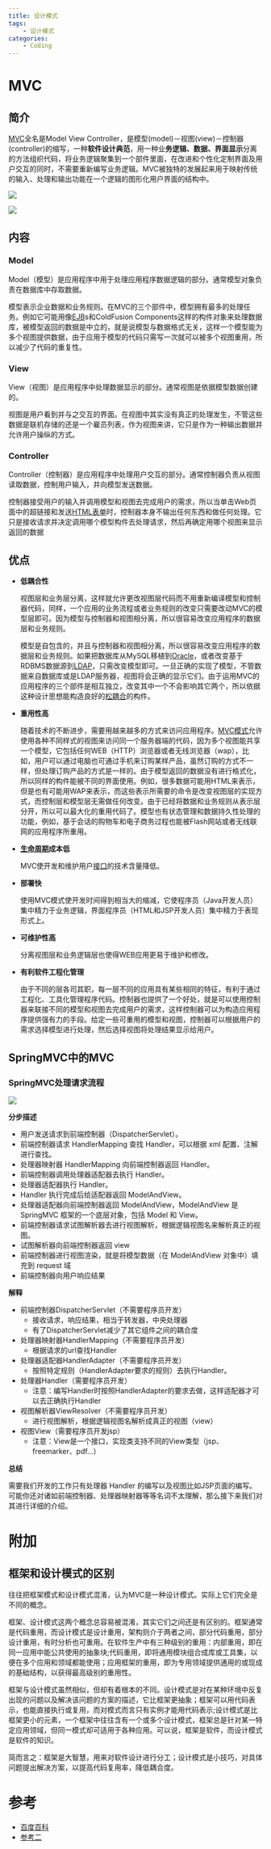 ```yaml
---
title: 设计模式
tags:
	- 设计模式
categories:
	- Coding
---
```


# MVC

## 简介

[MVC](https://baike.baidu.com/item/MVC)全名是Model View Controller，是模型(model)－视图(view)－控制器(controller)的缩写，一种**软件设计典范**，用一种业**务逻辑、数据、界面显示**分离的方法组织代码，将业务逻辑聚集到一个部件里面，在改进和个性化定制界面及用户交互的同时，不需要重新编写业务逻辑。MVC被独特的发展起来用于映射传统的输入、处理和输出功能在一个逻辑的图形化用户界面的结构中。

![](./imgs/01.jpg)





![](./imgs/02.jpg)

## 内容

### **Model**

Model（模型）是应用程序中用于处理应用程序数据逻辑的部分。通常模型对象负责在数据库中存取数据。

模型表示企业数据和业务规则。在MVC的三个部件中，模型拥有最多的处理任务。例如它可能用像[EJB](https://baike.baidu.com/item/EJB)s和ColdFusion Components这样的构件对象来处理数据库，被模型返回的数据是中立的，就是说模型与数据格式无关，这样一个模型能为多个视图提供数据，由于应用于模型的代码只需写一次就可以被多个视图重用，所以减少了代码的重复性。

### **View**

View（视图）是应用程序中处理数据显示的部分。通常视图是依据模型数据创建的。

视图是用户看到并与之交互的界面。在视图中其实没有真正的处理发生，不管这些数据是联机存储的还是一个雇员列表，作为视图来讲，它只是作为一种输出数据并允许用户操纵的方式。

### **Controller**

Controller（控制器）是应用程序中处理用户交互的部分。通常控制器负责从视图读取数据，控制用户输入，并向模型发送数据。

控制器接受用户的输入并调用模型和视图去完成用户的需求，所以当单击Web页面中的超链接和发送[HTML表单](https://baike.baidu.com/item/HTML%E8%A1%A8%E5%8D%95)时，控制器本身不输出任何东西和做任何处理。它只是接收请求并决定调用哪个模型构件去处理请求，然后再确定用哪个视图来显示返回的数据

## 优点

- **低耦合性**

  视图层和业务层分离，这样就允许更改视图层代码而不用重新编译模型和控制器代码，同样，一个应用的业务流程或者业务规则的改变只需要改动MVC的模型层即可。因为模型与控制器和视图相分离，所以很容易改变应用程序的数据层和业务规则。

  模型是自包含的，并且与控制器和视图相分离，所以很容易改变应用程序的数据层和业务规则。如果把数据库从MySQL移植到[Oracle](https://baike.baidu.com/item/Oracle)，或者改变基于RDBMS数据源到[LDAP](https://baike.baidu.com/item/LDAP)，只需改变模型即可。一旦正确的实现了模型，不管数据来自数据库或是LDAP服务器，视图将会正确的显示它们。由于运用MVC的应用程序的三个部件是相互独立，改变其中一个不会影响其它两个，所以依据这种设计思想能构造良好的[松耦合](https://baike.baidu.com/item/%E6%9D%BE%E8%80%A6%E5%90%88)的构件。

- **重用性高**

  随着技术的不断进步，需要用越来越多的方式来访问应用程序。[MVC模式](https://baike.baidu.com/item/MVC%E6%A8%A1%E5%BC%8F)允许使用各种不同样式的视图来访问同一个服务器端的代码，因为多个视图能共享一个模型，它包括任何WEB（HTTP）浏览器或者无线浏览器（wap），比如，用户可以通过电脑也可通过手机来订购某样产品，虽然订购的方式不一样，但处理订购产品的方式是一样的。由于模型返回的数据没有进行格式化，所以同样的构件能被不同的界面使用。例如，很多数据可能用HTML来表示，但是也有可能用WAP来表示，而这些表示所需要的命令是改变视图层的实现方式，而控制层和模型层无需做任何改变。由于已经将数据和业务规则从表示层分开，所以可以最大化的重用代码了。模型也有状态管理和数据持久性处理的功能，例如，基于会话的购物车和电子商务过程也能被Flash网站或者无线联网的应用程序所重用。

- [**生命周期**](https://baike.baidu.com/item/%E7%94%9F%E5%91%BD%E5%91%A8%E6%9C%9F)**成本低**

  MVC使开发和维护用户[接口](https://baike.baidu.com/item/%E6%8E%A5%E5%8F%A3)的技术含量降低。

- **部署快**

  使用MVC模式使开发时间得到相当大的缩减，它使程序员（Java开发人员）集中精力于业务逻辑，界面程序员（HTML和JSP开发人员）集中精力于表现形式上。

- **可维护性高**

  分离视图层和业务逻辑层也使得WEB应用更易于维护和修改。

- **有利软件工程化管理**

  由于不同的层各司其职，每一层不同的应用具有某些相同的特征，有利于通过工程化、工具化管理程序代码。控制器也提供了一个好处，就是可以使用控制器来联接不同的模型和视图去完成用户的需求，这样控制器可以为构造应用程序提供强有力的手段。给定一些可重用的模型和视图，控制器可以根据用户的需求选择模型进行处理，然后选择视图将处理结果显示给用户。

## SpringMVC中的MVC

### SpringMVC处理请求流程

![](./imgs/03.png)

**分步描述**

- 用户发送请求到前端控制器（DispatcherServlet）。
- 前端控制器请求 HandlerMapping 查找 Handler，可以根据 xml 配置、注解进行查找。
- 处理器映射器 HandlerMapping 向前端控制器返回 Handler。
- 前端控制器调用处理器适配器去执行 Handler。
- 处理器适配器执行 Handler。
- Handler 执行完成后给适配器返回 ModelAndView。
- 处理器适配器向前端控制器返回 ModelAndView，ModelAndView 是SpringMVC 框架的一个底层对象，包括 Model 和 View。
- 前端控制器请求试图解析器去进行视图解析，根据逻辑视图名来解析真正的视图。
- 试图解析器向前端控制器返回 view
- 前端控制器进行视图渲染，就是将模型数据（在 ModelAndView 对象中）填充到 request 域
- 前端控制器向用户响应结果

**解释**

- 前端控制器DispatcherServlet（不需要程序员开发）
  - 接收请求，响应结果，相当于转发器，中央处理器
  - 有了DispatcherServlet减少了其它组件之间的耦合度
- 处理器映射器HandlerMapping（不需要程序员开发）
  - 根据请求的url查找Handler
- 处理器适配器HandlerAdapter（不需要程序员开发）
  - 按照特定规则（HandlerAdapter要求的规则）去执行Handler。
- 处理器Handler（需要程序员开发）
  - 注意：编写Handler时按照HandlerAdapter的要求去做，这样适配器才可以去正确执行Handler
- 视图解析器ViewResolver（不需要程序员开发）
  - 进行视图解析，根据逻辑视图名解析成真正的视图（view）
- 视图View（需要程序员开发jsp）
  - 注意：View是一个接口，实现类支持不同的View类型（jsp、freemarker、pdf…）

**总结**

需要我们开发的工作只有处理器 Handler 的编写以及视图比如JSP页面的编写。可能你还对诸如前端控制器、处理器映射器等等名词不太理解，那么接下来我们对其进行详细的介绍。

# 附加

## 框架和设计模式的区别

往往把框架模式和设计模式混淆，认为MVC是一种设计模式。实际上它们完全是不同的概念。

框架、设计模式这两个概念总容易被混淆，其实它们之间还是有区别的。框架通常是代码重用，而设计模式是设计重用，架构则介于两者之间，部分代码重用，部分设计重用，有时分析也可重用。在软件生产中有三种级别的重用：内部重用，即在同一应用中能公共使用的抽象块;代码重用，即将通用模块组合成库或工具集，以便在多个应用和领域都能使用；应用框架的重用，即为专用领域提供通用的或现成的基础结构，以获得最高级别的重用性。

框架与设计模式虽然相似，但却有着根本的不同。设计模式是对在某种环境中反复出现的问题以及解决该问题的方案的描述，它比框架更抽象；框架可以用代码表示，也能直接执行或复用，而对模式而言只有实例才能用代码表示;设计模式是比框架更小的元素，一个框架中往往含有一个或多个设计模式，框架总是针对某一特定应用领域，但同一模式却可适用于各种应用。可以说，框架是软件，而设计模式是软件的知识。

简而言之：框架是大智慧，用来对软件设计进行分工；设计模式是小技巧，对具体问题提出解决方案，以提高代码复用率，降低耦合度。

# 参考

- [百度百科](https://baike.baidu.com/item/MVC%E6%A1%86%E6%9E%B6/9241230?fr=aladdin&fromid=85990&fromtitle=MVC)
- [参考二](https://www.cnblogs.com/ysocean/p/7375405.html)